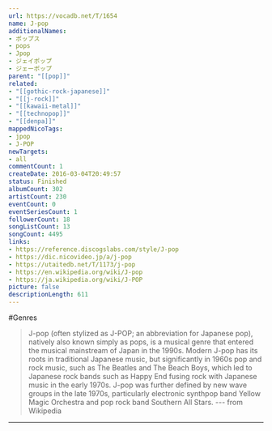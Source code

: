 ```yaml
---
url: https://vocadb.net/T/1654
name: J-pop
additionalNames: 
- ポップス
- pops
- Jpop
- ジェイポップ
- ジェーポップ
parent: "[[pop]]"
related:
- "[[gothic-rock-japanese]]"
- "[[j-rock]]"
- "[[kawaii-metal]]"
- "[[technopop]]"
- "[[denpa]]"
mappedNicoTags:
- jpop
- J-POP
newTargets:
- all
commentCount: 1
createDate: 2016-03-04T20:49:57
status: Finished
albumCount: 302
artistCount: 230
eventCount: 0
eventSeriesCount: 1
followerCount: 18
songListCount: 13
songCount: 4495
links: 
- https://reference.discogslabs.com/style/J-pop
- https://dic.nicovideo.jp/a/j-pop
- https://utaitedb.net/T/1173/j-pop
- https://en.wikipedia.org/wiki/J-pop
- https://ja.wikipedia.org/wiki/J-POP
picture: false
descriptionLength: 611
---
```


#Genres

>J-pop (often stylized as J-POP; an abbreviation for Japanese pop), natively also known simply as pops, is a musical genre that entered the musical mainstream of Japan in the 1990s. Modern J-pop has its roots in traditional Japanese music, but significantly in 1960s pop and rock music, such as The Beatles and The Beach Boys, which led to Japanese rock bands such as Happy End fusing rock with Japanese music in the early 1970s. J-pop was further defined by new wave groups in the late 1970s, particularly electronic synthpop band Yellow Magic Orchestra and pop rock band Southern All Stars.
--- from Wikipedia

---

